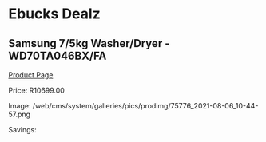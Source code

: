 
# Ebucks Dealz
## Samsung 7/5kg Washer/Dryer - WD70TA046BX/FA
[Product Page](https://www.ebucks.com/web/shop/productSelected.do?prodId=1209571719&catId=704981826)

Price: R10699.00

Image: /web/cms/system/galleries/pics/prodimg/75776_2021-08-06_10-44-57.png

Savings: 


	
